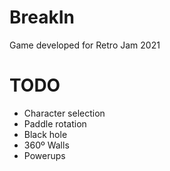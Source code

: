 # BreakIn

Game developed for Retro Jam 2021

# TODO

- Character selection 
- Paddle rotation
- Black hole
- 360º Walls
- Powerups
